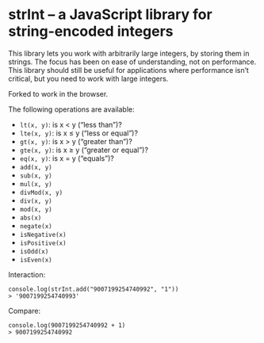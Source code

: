 # strInt – a JavaScript library for string-encoded integers

This library lets you work with arbitrarily large integers, by storing them in strings. The focus has been on ease of understanding, not on performance. This library should still be useful for applications where performance isn’t critical, but you need to work with large integers.

Forked to work in the browser.

The following operations are available:

* `lt(x, y)`: is x < y (“less than”)?
* `lte(x, y)`: is x ≤ y (“less or equal”)?
* `gt(x, y)`: is x > y (“greater than”)?
* `gte(x, y)`: is x ≥ y (“greater or equal”)?
* `eq(x, y)`: is x = y (“equals”)?
* `add(x, y)`
* `sub(x, y)`
* `mul(x, y)`
* `divMod(x, y)`
* `div(x, y)`
* `mod(x, y)`
* `abs(x)`
* `negate(x)`
* `isNegative(x)`
* `isPositive(x)`
* `isOdd(x)`
* `isEven(x)`

Interaction:

    console.log(strInt.add("9007199254740992", "1"))
    > '9007199254740993'

Compare:

    console.log(9007199254740992 + 1)
    > 9007199254740992
